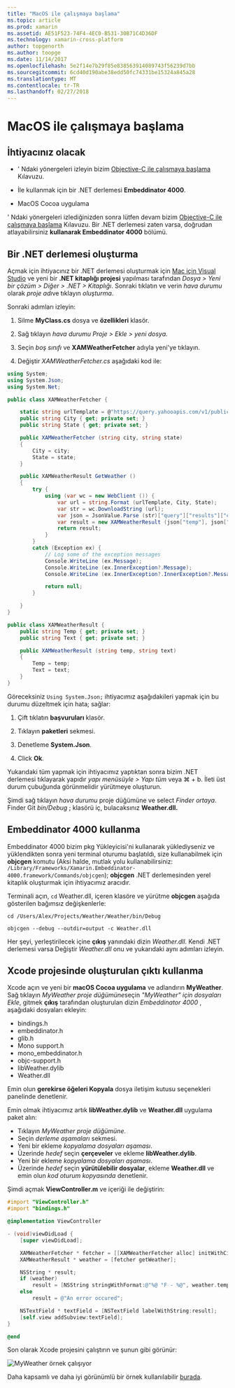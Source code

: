 ```yaml
---
title: "MacOS ile çalışmaya başlama"
ms.topic: article
ms.prod: xamarin
ms.assetid: AE51F523-74F4-4EC0-B531-30B71C4D36DF
ms.technology: xamarin-cross-platform
author: topgenorth
ms.author: toopge
ms.date: 11/14/2017
ms.openlocfilehash: 5e2f14e7b29f85e838563914089743f56239d7bb
ms.sourcegitcommit: 6cd40d190abe38edd50fc74331be15324a845a28
ms.translationtype: MT
ms.contentlocale: tr-TR
ms.lasthandoff: 02/27/2018
---
```

# <a name="getting-started-with-macos"></a>MacOS ile çalışmaya başlama


## <a name="what-you-will-need"></a>İhtiyacınız olacak

* ' Ndaki yönergeleri izleyin bizim [Objective-C ile çalışmaya başlama](~/tools/dotnet-embedding/get-started/objective-c/index.md) Kılavuzu.

* İle kullanmak için bir .NET derlemesi **Embeddinator 4000**.

* MacOS Cocoa uygulama

' Ndaki yönergeleri izlediğinizden sonra lütfen devam bizim [Objective-C ile çalışmaya başlama](~/tools/dotnet-embedding/get-started/objective-c/index.md) Kılavuzu. Bir .NET derlemesi zaten varsa, doğrudan atlayabilirsiniz **kullanarak Embeddinator 4000** bölümü.

## <a name="creating-a-net-assembly"></a>Bir .NET derlemesi oluşturma

Açmak için ihtiyacınız bir .NET derlemesi oluşturmak için [Mac için Visual Studio](https://www.visualstudio.com/vs/visual-studio-mac/) ve yeni bir **.NET kitaplığı projesi** yapılması tarafından *Dosya > Yeni bir çözüm > Diğer > .NET > Kitaplığı*. Sonraki tıklatın ve verin *hava durumu* olarak *proje adı*ve tıklayın *oluşturma*.

Sonraki adımları izleyin:

1. Silme **MyClass.cs** dosya ve **özellikleri** klasör.

2. Sağ tıklayın *hava durumu Proje > Ekle > yeni dosya.*

3. Seçin *boş sınıfı* ve **XAMWeatherFetcher** adıyla yeni'ye tıklayın.

4. Değiştir *XAMWeatherFetcher.cs* aşağıdaki kod ile:

```csharp
using System;
using System.Json;
using System.Net;

public class XAMWeatherFetcher {

    static string urlTemplate = @"https://query.yahooapis.com/v1/public/yql?q=select%20item.condition%20from%20weather.forecast%20where%20woeid%20in%20(select%20woeid%20from%20geo.places(1)%20where%20text%3D%22{0}%2C%20{1}%22)&format=json&env=store%3A%2F%2Fdatatables.org%2Falltableswithkeys";
    public string City { get; private set; }
    public string State { get; private set; }

    public XAMWeatherFetcher (string city, string state)
    {
        City = city;
        State = state;
    }

    public XAMWeatherResult GetWeather ()
    {
        try {
            using (var wc = new WebClient ()) {
                var url = string.Format (urlTemplate, City, State);
                var str = wc.DownloadString (url);
                var json = JsonValue.Parse (str)["query"]["results"]["channel"]["item"]["condition"];
                var result = new XAMWeatherResult (json["temp"], json["text"]);
                return result;
            }
        }
        catch (Exception ex) {
            // Log some of the exception messages
            Console.WriteLine (ex.Message);
            Console.WriteLine (ex.InnerException?.Message);
            Console.WriteLine (ex.InnerException?.InnerException?.Message);

            return null;
        }

    }
}

public class XAMWeatherResult {
    public string Temp { get; private set; }
    public string Text { get; private set; }

    public XAMWeatherResult (string temp, string text)
    {
        Temp = temp;
        Text = text;
    }
}
```

Göreceksiniz `Using System.Json;` ihtiyacımız aşağıdakileri yapmak için bu durumu düzeltmek için hata; sağlar:

1. Çift tıklatın **başvuruları** klasör.

2. Tıklayın **paketleri** sekmesi.

3. Denetleme **System.Json**.

4. Click **Ok**.

Yukarıdaki tüm yapmak için ihtiyacımız yaptıktan sonra bizim .NET derlemesi tıklayarak yapıdır *yapı menüsüyle > Yapı tüm* veya ⌘ + b. İleti üst durum çubuğunda görünmelidir yürütmeye oluşturun.

Şimdi sağ tıklayın *hava durumu* proje düğümüne ve select *Finder ortaya*. Finder Git *bin/Debug* ; klasörü iç, bulacaksınız **Weather.dll.**

## <a name="using-embeddinator-4000"></a>Embeddinator 4000 kullanma

Embeddinator 4000 bizim pkg Yükleyicisi'ni kullanarak yüklediyseniz ve yüklendikten sonra yeni terminal oturumu başlatıldı, size kullanabilmek için **objcgen** komutu (Aksi halde, mutlak yolu kullanabilirsiniz: `/Library/Frameworks/Xamarin.Embeddinator-4000.framework/Commands/objcgen`); **objcgen** .NET derlemesinden yerel kitaplık oluşturmak için ihtiyacımız aracıdır.

Terminali açın, `cd` Weather.dll, içeren klasöre ve yürütme **objcgen** aşağıda gösterilen bağımsız değişkenlerle:

```shell
cd /Users/Alex/Projects/Weather/Weather/bin/Debug

objcgen --debug --outdir=output -c Weather.dll
```

Her şeyi, yerleştirilecek içine **çıkış** yanındaki dizin *Weather.dll*. Kendi .NET derlemesi varsa Değiştir *Weather.dll* onu ve yukarıdaki aynı adımları izleyin.

## <a name="using-the-generated-output-in-an-xcode-project"></a>Xcode projesinde oluşturulan çıktı kullanma

Xcode açın ve yeni bir **macOS Cocoa uygulama** ve adlandırın **MyWeather**. Sağ tıklayın *MyWeather proje düğümüne*seçin *"MyWeather" için dosyaları Ekle*, gitmek **çıkış** tarafından oluşturulan dizin *Embeddinator 4000* , aşağıdaki dosyaları ekleyin:

* bindings.h
* embeddinator.h
* glib.h
* Mono support.h
* mono_embeddinator.h
* objc-support.h
* libWeather.dylib
* Weather.dll

Emin olun **gerekirse öğeleri Kopyala** dosya iletişim kutusu seçenekleri panelinde denetlenir.

Emin olmak ihtiyacımız artık **libWeather.dylib** ve **Weather.dll** uygulama paket alın:

* Tıklayın *MyWeather proje düğümüne*.
* Seçin *derleme aşamaları* sekmesi.
* Yeni bir ekleme *kopyalama dosyaları aşaması*.
* Üzerinde *hedef* seçin **çerçeveler** ve ekleme **libWeather.dylib**.
* Yeni bir ekleme *kopyalama dosyaları aşaması*.
* Üzerinde *hedef* seçin **yürütülebilir dosyalar**, ekleme **Weather.dll** ve emin olun *kod oturum kopyasında* denetlenir.

Şimdi açmak **ViewController.m** ve içeriği ile değiştirin:

```objective-c
#import "ViewController.h"
#import "bindings.h"

@implementation ViewController

- (void)viewDidLoad {
    [super viewDidLoad];

    XAMWeatherFetcher * fetcher = [[XAMWeatherFetcher alloc] initWithCity:@"Boston" state:@"MA"];
    XAMWeatherResult * weather = [fetcher getWeather];

    NSString * result;
    if (weather)
        result = [NSString stringWithFormat:@"%@ °F - %@", weather.temp, weather.text];
    else
        result = @"An error occured";

    NSTextField * textField = [NSTextField labelWithString:result];
    [self.view addSubview:textField];
}

@end
```

Son olarak Xcode projesini çalıştırın ve şunun gibi görünür:

![MyWeather örnek çalışıyor](macos-images/weather-from-csharp-macos.png)

Daha kapsamlı ve daha iyi görünümlü bir örnek kullanılabilir [burada](https://github.com/mono/Embeddinator-4000/tree/objc/samples/mac/weather).
